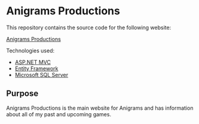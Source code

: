 # Anigrams Productions

This repository contains the source code for the following website:

[Anigrams Productions](https://anigrams.org)

Technologies used:
* [ASP.NET MVC](https://dotnet.microsoft.com/apps/aspnet/mvc)
* [Entity Framework](https://docs.microsoft.com/en-us/ef/)
* [Microsoft SQL Server](https://www.microsoft.com/en-us/sql-server)

## Purpose
Anigrams Productions is the main website for Anigrams and has information about all of my past and upcoming games.

